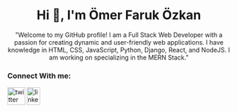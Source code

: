 <h1 align="center"> Hi 👋, I'm Ömer Faruk Özkan</h1>
<p align="center">"Welcome to my GitHub profile! I am a Full Stack Web Developer with a passion for creating dynamic and user-friendly web applications. I have knowledge in HTML, CSS, JavaScript, Python, Django, React, and NodeJS. I am working on specializing in the MERN Stack."</p>
<h3>Connect With me:</h3>
<p align="left" dir="auto">
<a href="https://x.com/omerFaruk0zkn" rel="nofollow"><img align="center" src="https://seeklogo.com/images/T/twitter-x-logo-0339F999CF-seeklogo.com.png?v=638264860180000000" alt="twitter" height="40" width="40" style="max-width: 100%;"></a>
<a href="https://www.linkedin.com/in/omerfarukozkn/" rel="nofollow"><img align="center" src="https://raw.githubusercontent.com/rahuldkjain/github-profile-readme-generator/master/src/images/icons/Social/linked-in-alt.svg" alt="linkedin" height="40" width="30" style="max-width: 100%;"></a>
</p>

